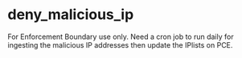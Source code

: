 # deny_malicious_ip
For Enforcement Boundary use only.
Need a cron job to run daily for ingesting the malicious IP addresses then update the IPlists on PCE.
